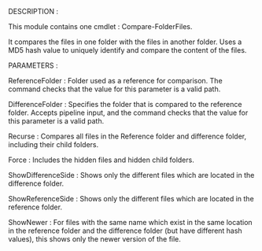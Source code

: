 DESCRIPTION :

This module contains one cmdlet : Compare-FolderFiles.

It compares the files in one folder with the files in another folder.
Uses a MD5 hash value to uniquely identify and compare the content of the files.

PARAMETERS :

ReferenceFolder : Folder used as a reference for comparison.
The command checks that the value for this parameter is a valid path.

DifferenceFolder : Specifies the folder that is compared to the reference folder.
Accepts pipeline input, and the command checks that the value for this parameter is a valid path.

Recurse : Compares all files in the Reference folder and difference folder, including their child folders. 

Force : Includes the hidden files and hidden child folders.

ShowDifferenceSide : Shows only the different files which are located in the difference folder.

ShowReferenceSide : Shows only the different files which are located in the reference folder.

ShowNewer : For files with the same name which exist in the same location in the reference folder and the difference folder (but have different hash values), this shows only the newer version of the file.